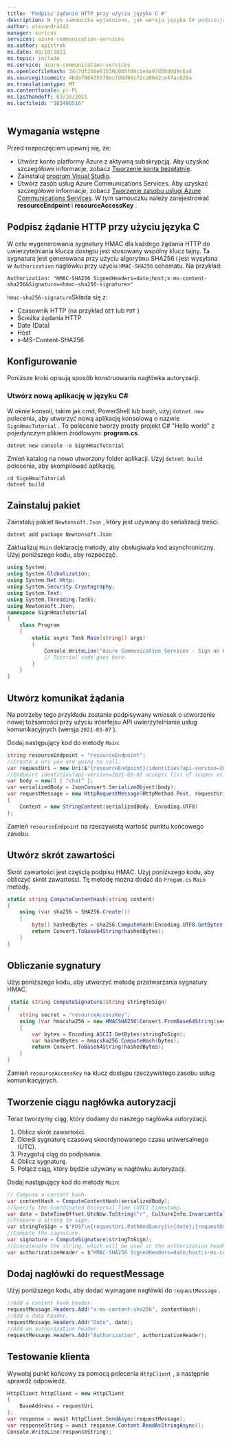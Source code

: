 ```yaml
---
title: 'Podpisz żądanie HTTP przy użyciu języka C #'
description: W tym samouczku wyjaśniono, jak wersja języka C# podpisująca żądanie HTTP za pomocą sygnatury HMAC dla usług Azure Communications Services.
author: alexandra142
manager: soricos
services: azure-communication-services
ms.author: apistrak
ms.date: 03/10/2021
ms.topic: include
ms.service: azure-communication-services
ms.openlocfilehash: 34c7df2b0e61536c0b5f0bc1e4a97d58d0d9c6a4
ms.sourcegitcommit: 4bda786435578ec7d6d94c72ca8642ce47ac628a
ms.translationtype: MT
ms.contentlocale: pl-PL
ms.lasthandoff: 03/16/2021
ms.locfileid: "103490516"
---
```

## <a name="prerequisites"></a>Wymagania wstępne

Przed rozpoczęciem upewnij się, że:

- Utwórz konto platformy Azure z aktywną subskrypcją. Aby uzyskać szczegółowe informacje, zobacz [Tworzenie konta bezpłatnie](https://azure.microsoft.com/free/?WT.mc_id=A261C142F).
- Zainstaluj [program Visual Studio](https://visualstudio.microsoft.com/downloads/).
- Utwórz zasób usług Azure Communications Services. Aby uzyskać szczegółowe informacje, zobacz [Tworzenie zasobu usługi Azure Communications Services](../../quickstarts/create-communication-resource.md). W tym samouczku należy zarejestrować **resourceEndpoint** i **resourceAccessKey** .

## <a name="sign-an-http-request-with-c"></a>Podpisz żądanie HTTP przy użyciu języka C #

W celu wygenerowania sygnatury HMAC dla każdego żądania HTTP do uwierzytelniania klucza dostępu jest stosowany wspólny klucz tajny. Ta sygnatura jest generowana przy użyciu algorytmu SHA256 i jest wysyłana w `Authorization` nagłówku przy użyciu `HMAC-SHA256` schematu. Na przykład:

```
Authorization: "HMAC-SHA256 SignedHeaders=date;host;x-ms-content-sha256&Signature=<hmac-sha256-signature>"
```

`hmac-sha256-signature`Składa się z:

- Czasownik HTTP (na przykład `GET` lub `PUT` )
- Ścieżka żądania HTTP
- Date (Data)
- Host
- x-MS-Content-SHA256

## <a name="setup"></a>Konfigurowanie

Poniższe kroki opisują sposób konstruowania nagłówka autoryzacji.

### <a name="create-a-new-c-application"></a>Utwórz nową aplikację w języku C#

W oknie konsoli, takim jak cmd, PowerShell lub bash, użyj `dotnet new` polecenia, aby utworzyć nową aplikację konsolową o nazwie `SignHmacTutorial` . To polecenie tworzy prosty projekt C# "Hello world" z pojedynczym plikiem źródłowym: **program.cs**.

```console
dotnet new console -o SignHmacTutorial
```

Zmień katalog na nowo utworzony folder aplikacji. Użyj `dotnet build` polecenia, aby skompilować aplikację.

```console
cd SignHmacTutorial
dotnet build
```

## <a name="install-the-package"></a>Zainstaluj pakiet

Zainstaluj pakiet `Newtonsoft.Json` , który jest używany do serializacji treści.

```console
dotnet add package Newtonsoft.Json
```

Zaktualizuj `Main` deklarację metody, aby obsługiwała kod asynchroniczny. Użyj poniższego kodu, aby rozpocząć.

```csharp
using System;
using System.Globalization;
using System.Net.Http;
using System.Security.Cryptography;
using System.Text;
using System.Threading.Tasks;
using Newtonsoft.Json;
namespace SignHmacTutorial
{
    class Program
    {
        static async Task Main(string[] args)
        {
            Console.WriteLine("Azure Communication Services - Sign an HTTP request Tutorial");
            // Tutorial code goes here.
        }
    }
}

```

## <a name="create-a-request-message"></a>Utwórz komunikat żądania

Na potrzeby tego przykładu zostanie podpisywany wniosek o utworzenie nowej tożsamości przy użyciu interfejsu API uwierzytelniania usług komunikacyjnych (wersja `2021-03-07` ).

Dodaj następujący kod do metody `Main`:

```csharp
string resourceEndpoint = "resourceEndpoint";
//Create a uri you are going to call.
var requestUri = new Uri($"{resourceEndpoint}/identities?api-version=2021-03-07");
//Endpoint identities?api-version=2021-03-07 accepts list of scopes as a body
var body = new[] { "chat" }; 
var serializedBody = JsonConvert.SerializeObject(body);
var requestMessage = new HttpRequestMessage(HttpMethod.Post, requestUri)
{
    Content = new StringContent(serializedBody, Encoding.UTF8)
};
```

Zamień `resourceEndpoint` na rzeczywistą wartość punktu końcowego zasobu.

## <a name="create-a-content-hash"></a>Utwórz skrót zawartości

Skrót zawartości jest częścią podpisu HMAC. Użyj poniższego kodu, aby obliczyć skrót zawartości. Tę metodę można dodać do `Progam.cs` `Main` metody.

```csharp
static string ComputeContentHash(string content)
{
    using (var sha256 = SHA256.Create())
    {
        byte[] hashedBytes = sha256.ComputeHash(Encoding.UTF8.GetBytes(content));
        return Convert.ToBase64String(hashedBytes);
    }
}
```

## <a name="compute-a-signature"></a>Obliczanie sygnatury

Użyj poniższego kodu, aby utworzyć metodę przetwarzania sygnatury HMAC.

```csharp
 static string ComputeSignature(string stringToSign)
{
    string secret = "resourceAccessKey";
    using (var hmacsha256 = new HMACSHA256(Convert.FromBase64String(secret)))
    {
        var bytes = Encoding.ASCII.GetBytes(stringToSign);
        var hashedBytes = hmacsha256.ComputeHash(bytes);
        return Convert.ToBase64String(hashedBytes);
    }
}
```

Zamień `resourceAccessKey` na klucz dostępu rzeczywistego zasobu usług komunikacyjnych.

## <a name="create-an-authorization-header-string"></a>Tworzenie ciągu nagłówka autoryzacji

Teraz tworzymy ciąg, który dodamy do naszego nagłówka autoryzacji.

1. Oblicz skrót zawartości.
1. Określ sygnaturę czasową skoordynowanego czasu uniwersalnego (UTC).
1. Przygotuj ciąg do podpisania.
1. Oblicz sygnaturę.
1. Połącz ciąg, który będzie używany w nagłówku autoryzacji.
 
Dodaj następujący kod do metody `Main`:

```csharp
// Compute a content hash.
var contentHash = ComputeContentHash(serializedBody);
//Specify the Coordinated Universal Time (UTC) timestamp.
var date = DateTimeOffset.UtcNow.ToString("r", CultureInfo.InvariantCulture);
//Prepare a string to sign.
var stringToSign = $"POST\n{requestUri.PathAndQuery}\n{date};{requestUri.Authority};{contentHash}";
//Compute the signature.
var signature = ComputeSignature(stringToSign);
//Concatenate the string, which will be used in the authorization header.
var authorizationHeader = $"HMAC-SHA256 SignedHeaders=date;host;x-ms-content-sha256&Signature={signature}";
```

## <a name="add-headers-to-requestmessage"></a>Dodaj nagłówki do requestMessage

Użyj poniższego kodu, aby dodać wymagane nagłówki do `requestMessage` .

```csharp
//Add a content hash header.
requestMessage.Headers.Add("x-ms-content-sha256", contentHash);
//Add a date header.
requestMessage.Headers.Add("Date", date);
//Add an authorization header.
requestMessage.Headers.Add("Authorization", authorizationHeader);
```

## <a name="test-the-client"></a>Testowanie klienta

Wywołaj punkt końcowy za pomocą polecenia `HttpClient` , a następnie sprawdź odpowiedź.

```csharp
HttpClient httpClient = new HttpClient
{
    BaseAddress = requestUri
};
var response = await httpClient.SendAsync(requestMessage);
var responseString = await response.Content.ReadAsStringAsync();
Console.WriteLine(responseString);
```

